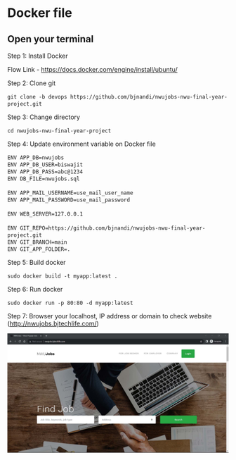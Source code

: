 # Docker file

## Open your terminal

Step 1: Install Docker

Flow Link - https://docs.docker.com/engine/install/ubuntu/

Step 2: Clone git
```
git clone -b devops https://github.com/bjnandi/nwujobs-nwu-final-year-project.git
```
Step 3: Change directory
```
cd nwujobs-nwu-final-year-project
```
Step 4: Update environment variable on Docker file
```
ENV APP_DB=nwujobs
ENV APP_DB_USER=biswajit
ENV APP_DB_PASS=abc@1234
ENV DB_FILE=nwujobs.sql

ENV APP_MAIL_USERNAME=use_mail_user_name
ENV APP_MAIL_PASSWORD=use_mail_password

ENV WEB_SERVER=127.0.0.1

ENV GIT_REPO=https://github.com/bjnandi/nwujobs-nwu-final-year-project.git
ENV GIT_BRANCH=main
ENV GIT_APP_FOLDER=.
```
Step 5: Build docker 
```
sudo docker build -t myapp:latest .
```
Step 6: Run docker
```
sudo docker run -p 80:80 -d myapp:latest
```
Step 7: Browser your localhost, IP address or domain to check website (http://nwujobs.bjtechlife.com/)

![Screenshot](nwujobs.bjtechlife.com.jpg)